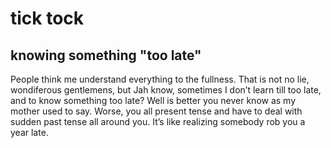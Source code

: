 # tick tock

## knowing something "too late"

People think me understand everything to the fullness. That is not no lie, wondiferous gentlemens, but Jah know, sometimes I don’t learn till too late, and to know something too late? Well is better you never know as my mother used to say. Worse, you all present tense and have to deal with sudden past tense all around you. It’s like realizing somebody rob you a year late.
